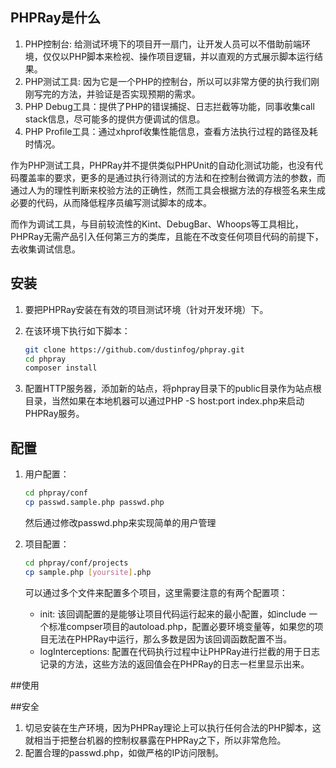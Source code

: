 ## PHPRay是什么

1. PHP控制台: 给测试环境下的项目开一扇门，让开发人员可以不借助前端环境，仅仅以PHP脚本来检视、操作项目逻辑，并以直观的方式展示脚本运行结果。
2. PHP测试工具: 因为它是一个PHP的控制台，所以可以非常方便的执行我们刚刚写完的方法，并验证是否实现预期的需求。
3. PHP Debug工具：提供了PHP的错误捕捉、日志拦截等功能，同事收集call stack信息，尽可能多的提供方便调试的信息。
4. PHP Profile工具：通过xhprof收集性能信息，查看方法执行过程的路径及耗时情况。

作为PHP测试工具，PHPRay并不提供类似PHPUnit的自动化测试功能，也没有代码覆盖率的要求，更多的是通过执行待测试的方法和在控制台微调方法的参数，而通过人为的理性判断来校验方法的正确性，然而工具会根据方法的存根签名来生成必要的代码，从而降低程序员编写测试脚本的成本。

而作为调试工具，与目前较流性的Kint、DebugBar、Whoops等工具相比，PHPRay无需产品引入任何第三方的类库，且能在不改变任何项目代码的前提下，去收集调试信息。

## 安装

1. 要把PHPRay安装在有效的项目测试环境（针对开发环境）下。
2. 在该环境下执行如下脚本：

	```bash
	git clone https://github.com/dustinfog/phpray.git 
	cd phpray
	composer install
	```
3. 配置HTTP服务器，添加新的站点，将phpray目录下的public目录作为站点根目录，当然如果在本地机器可以通过PHP -S host:port index.php来启动PHPRay服务。

## 配置

1. 用户配置：
      
	```bash
	cd phpray/conf
	cp passwd.sample.php passwd.php
	```
	
	然后通过修改passwd.php来实现简单的用户管理
2. 项目配置：
   
   ```bash
   cd phpray/conf/projects
   cp sample.php [yoursite].php
   ```
   可以通过多个文件来配置多个项目，这里需要注意的有两个配置项：
   * init: 该回调配置的是能够让项目代码运行起来的最小配置，如include 一个标准compser项目的autoload.php，配置必要环境变量等，如果您的项目无法在PHPRay中运行，那么多数是因为该回调函数配置不当。
   * logInterceptions: 配置在代码执行过程中让PHPRay进行拦截的用于日志记录的方法，这些方法的返回值会在PHPRay的日志一栏里显示出来。

##使用

##安全
1. 切忌安装在生产环境，因为PHPRay理论上可以执行任何合法的PHP脚本，这就相当于把整台机器的控制权暴露在PHPRay之下，所以非常危险。
2. 配置合理的passwd.php，如做严格的IP访问限制。
